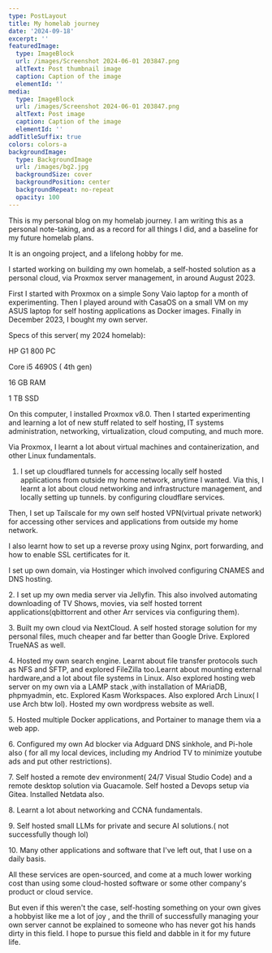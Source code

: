 ```yaml
---
type: PostLayout
title: My homelab journey
date: '2024-09-18'
excerpt: ''
featuredImage:
  type: ImageBlock
  url: /images/Screenshot 2024-06-01 203847.png
  altText: Post thumbnail image
  caption: Caption of the image
  elementId: ''
media:
  type: ImageBlock
  url: /images/Screenshot 2024-06-01 203847.png
  altText: Post image
  caption: Caption of the image
  elementId: ''
addTitleSuffix: true
colors: colors-a
backgroundImage:
  type: BackgroundImage
  url: /images/bg2.jpg
  backgroundSize: cover
  backgroundPosition: center
  backgroundRepeat: no-repeat
  opacity: 100
---
```

This is my personal blog on my homelab journey. I am writing this as a personal note-taking, and as a record for all things I did, and a baseline for my future homelab plans.

It is an ongoing project, and a lifelong hobby for me. 

I started working on building my own homelab, a self-hosted solution as a personal cloud, via Proxmox server management, in around August 2023. 

First I started with Proxmox on a simple Sony Vaio laptop for a month of experimenting. Then I played around with CasaOS on a small VM on my ASUS laptop for self hosting applications as Docker images. Finally in December 2023, I bought my own server.

Specs of this server( my 2024 homelab):

HP G1 800 PC 

Core i5 4690S ( 4th gen) 

16 GB RAM 

1 TB SSD 

On this computer, I installed Proxmox v8.0. Then I started experimenting and learning a lot of new stuff related to self hosting, IT systems administration, networking, virtualization, cloud computing, and much more. 

Via Proxmox, I learnt a lot about virtual machines and containerization, and other Linux fundamentals. 

1.  I set up cloudflared tunnels for accessing locally self hosted applications from outside my home network, anytime I wanted. Via this, I learnt a lot about cloud networking and infrastructure management, and locally setting up tunnels. by configuring cloudflare services. 

Then, I set up Tailscale for my own self hosted VPN(virtual private network) for accessing other services and applications from outside my home network. 

I also learnt how to set up a reverse proxy using Nginx, port forwarding, and how to enable SSL certificates for it.

I set up own domain, via Hostinger which involved configuring CNAMES and DNS hosting.

2\. I set up my own media server via Jellyfin. This also involved automating downloading of TV Shows, movies, via self hosted torrent applications(qbittorrent and other Arr services via configuring them).

3\. Built my own cloud via NextCloud. A self hosted storage solution for my personal files, much cheaper and far better than Google Drive. Explored TrueNAS as well.

4\. Hosted my own search engine. Learnt about file transfer protocols such as NFS and SFTP, and explored FileZilla too.Learnt about mounting external hardware,and a lot about file systems in Linux. Also explored hosting web server on my own via a LAMP stack ,with installation of MAriaDB, phpmyadmin, etc. Explored Kasm Workspaces. Also explored Arch Linux( I use Arch btw lol). Hosted my own wordpress website as well.

5\. Hosted multiple Docker applications, and Portainer to manage them via a web app. 

6\. Configured my own Ad blocker via Adguard DNS sinkhole, and Pi-hole also ( for all my local devices, including my Andriod TV to minimize youtube ads and put other restrictions).

7\. Self hosted a remote dev environment( 24/7 Visual Studio Code) and a remote desktop solution via Guacamole. Self hosted a Devops setup via Gitea. Installed Netdata also.

8\. Learnt a lot about networking and CCNA fundamentals.

9\. Self hosted small LLMs for private and secure AI solutions.( not successfully though lol)

10\. Many other applications and software that I've left out, that I use on a daily basis. 



All these services are open-sourced, and come at a much lower working cost than using some cloud-hosted software or some other company's product or cloud service. 

But even if this weren't the case, self-hosting something on your own gives a hobbyist like me a lot of joy , and the thrill of successfully managing your own server cannot be explained to someone who has never got his hands dirty in this field. I hope to pursue this field and dabble in it for my future life. 

